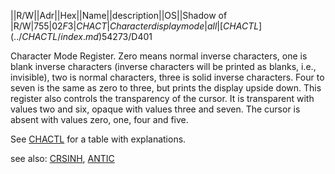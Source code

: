 ||R/W||Adr||Hex||Name||description||OS||Shadow of  
|R/W|755|$02F3|CHACT|Character display mode|all|[CHACTL](../CHACTL/index.md) 54273/$D401  
  
Character Mode Register. Zero means normal inverse characters, one is blank inverse characters (inverse characters will be printed as blanks, i.e., invisible), two is normal characters, three is solid inverse characters. Four to seven is the same as zero to three, but prints the display upside down. This register also controls the transparency of the cursor. It is transparent with values two and six, opaque with values three and seven. The cursor is absent with values zero, one, four and five.  
  
See [CHACTL](../CHACTL/index.md) for a table with explanations.  
  
see also: [CRSINH](../CRSINH/index.md), [ANTIC](../ANTIC/index.md)  
